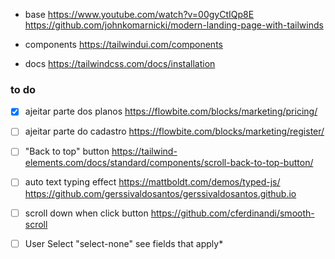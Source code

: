 - base
https://www.youtube.com/watch?v=00gyCtIQp8E
https://github.com/johnkomarnicki/modern-landing-page-with-tailwinds

- components
https://tailwindui.com/components

- docs
https://tailwindcss.com/docs/installation

### to do

- [x]  ajeitar parte dos planos
https://flowbite.com/blocks/marketing/pricing/

- [ ]  ajeitar parte do cadastro
https://flowbite.com/blocks/marketing/register/

- [ ]  "Back to top" button
https://tailwind-elements.com/docs/standard/components/scroll-back-to-top-button/

- [ ]  auto text typing effect
https://mattboldt.com/demos/typed-js/
https://github.com/gerssivaldosantos/gerssivaldosantos.github.io

- [ ] scroll down when click button
https://github.com/cferdinandi/smooth-scroll

- [ ] User Select "select-none"
see fields that apply*

